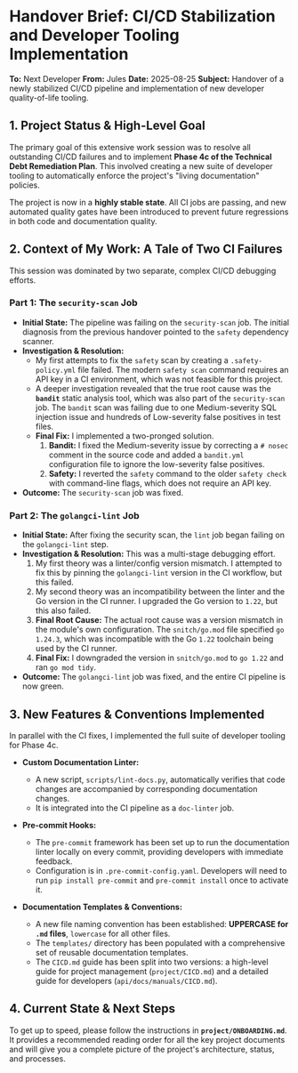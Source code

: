 # Handover Brief: CI/CD Stabilization and Developer Tooling Implementation

**To:** Next Developer
**From:** Jules
**Date:** 2025-08-25
**Subject:** Handover of a newly stabilized CI/CD pipeline and implementation of new developer quality-of-life tooling.

## 1. Project Status & High-Level Goal

The primary goal of this extensive work session was to resolve all outstanding CI/CD failures and to implement **Phase 4c of the Technical Debt Remediation Plan**. This involved creating a new suite of developer tooling to automatically enforce the project's "living documentation" policies.

The project is now in a **highly stable state**. All CI jobs are passing, and new automated quality gates have been introduced to prevent future regressions in both code and documentation quality.

## 2. Context of My Work: A Tale of Two CI Failures

This session was dominated by two separate, complex CI/CD debugging efforts.

### Part 1: The `security-scan` Job
- **Initial State:** The pipeline was failing on the `security-scan` job. The initial diagnosis from the previous handover pointed to the `safety` dependency scanner.
- **Investigation & Resolution:**
    - My first attempts to fix the `safety` scan by creating a `.safety-policy.yml` file failed. The modern `safety scan` command requires an API key in a CI environment, which was not feasible for this project.
    - A deeper investigation revealed that the true root cause was the **`bandit`** static analysis tool, which was also part of the `security-scan` job. The `bandit` scan was failing due to one Medium-severity SQL injection issue and hundreds of Low-severity false positives in test files.
    - **Final Fix:** I implemented a two-pronged solution.
        1.  **Bandit:** I fixed the Medium-severity issue by correcting a `# nosec` comment in the source code and added a `bandit.yml` configuration file to ignore the low-severity false positives.
        2.  **Safety:** I reverted the `safety` command to the older `safety check` with command-line flags, which does not require an API key.
- **Outcome:** The `security-scan` job was fixed.

### Part 2: The `golangci-lint` Job
- **Initial State:** After fixing the security scan, the `lint` job began failing on the `golangci-lint` step.
- **Investigation & Resolution:** This was a multi-stage debugging effort.
    1.  My first theory was a linter/config version mismatch. I attempted to fix this by pinning the `golangci-lint` version in the CI workflow, but this failed.
    2.  My second theory was an incompatibility between the linter and the Go version in the CI runner. I upgraded the Go version to `1.22`, but this also failed.
    3.  **Final Root Cause:** The actual root cause was a version mismatch in the module's own configuration. The `snitch/go.mod` file specified `go 1.24.3`, which was incompatible with the Go `1.22` toolchain being used by the CI runner.
    4.  **Final Fix:** I downgraded the version in `snitch/go.mod` to `go 1.22` and ran `go mod tidy`.
- **Outcome:** The `golangci-lint` job was fixed, and the entire CI pipeline is now green.

## 3. New Features & Conventions Implemented

In parallel with the CI fixes, I implemented the full suite of developer tooling for Phase 4c.

-   **Custom Documentation Linter:**
    -   A new script, `scripts/lint-docs.py`, automatically verifies that code changes are accompanied by corresponding documentation changes.
    -   It is integrated into the CI pipeline as a `doc-linter` job.

-   **Pre-commit Hooks:**
    -   The `pre-commit` framework has been set up to run the documentation linter locally on every commit, providing developers with immediate feedback.
    -   Configuration is in `.pre-commit-config.yaml`. Developers will need to run `pip install pre-commit` and `pre-commit install` once to activate it.

-   **Documentation Templates & Conventions:**
    -   A new file naming convention has been established: **UPPERCASE for `.md` files**, `lowercase` for all other files.
    -   The `templates/` directory has been populated with a comprehensive set of reusable documentation templates.
    -   The `CICD.md` guide has been split into two versions: a high-level guide for project management (`project/CICD.md`) and a detailed guide for developers (`api/docs/manuals/CICD.md`).

## 4. Current State & Next Steps

To get up to speed, please follow the instructions in **`project/ONBOARDING.md`**. It provides a recommended reading order for all the key project documents and will give you a complete picture of the project's architecture, status, and processes.

